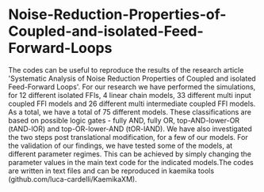 # Noise-Reduction-Properties-of-Coupled-and-isolated-Feed-Forward-Loops
The codes can be useful to reproduce the results of the research article 'Systematic Analysis of Noise Reduction Properties of Coupled and isolated Feed-Forward Loops'. For our research we have performed the simulations, for 12 different isolated FFls, 4 linear chain models, 33 different multi input coupled FFl models and 26 different multi intermediate coupled FFl models. As a total, we have a total of 75 different models. These classifications are based on possible logic gates - fully AND, fully OR, top-AND-lower-OR (tAND-lOR) and top-OR-lower-AND (tOR-lAND). We have also investigated the two steps post translational modification, for a few of our models. For the validation of our findings, we have tested some of the models, at different parameter regimes. This can be achieved by simply changing the parameter values in the main text code for the indicated models.The codes are written in text files and can be reproduced in kaemika tools (github.com/luca-cardelli/KaemikaXM).
